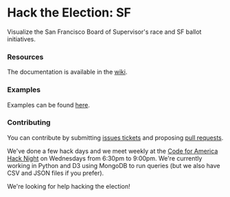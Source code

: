 Hack the Election: SF
=================
Visualize the San Francisco Board of Supervisor's race and SF ballot initiatives.

### Resources

The documentation is available in the [wiki](https://github.com/danid123/campaign_finance/wiki).


### Examples

Examples can be found [here](https://github.com/danid123/campaign_finance/wiki/Examples).

### Contributing

You can contribute by submitting [issues tickets](https://github.com/danid123/campaign_finance/issues) and proposing [pull requests](https://github.com/danid123/campaign_finance/pulls). 

We've done a few hack days and we meet weekly at the [Code for America Hack Night](http://www.meetup.com/Code-for-San-Francisco-Civic-Hack-Night/) on Wednesdays from 6:30pm to 9:00pm. We're currently working in Python and D3 using MongoDB to run queries (but we also have CSV and JSON files if you prefer).

We're looking for help hacking the election!
